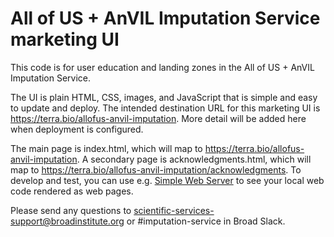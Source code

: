 # All of US + AnVIL Imputation Service marketing UI
This code is for user education and landing zones in the All of US + AnVIL Imputation Service.

The UI is plain HTML, CSS, images, and JavaScript that is simple and easy to update and deploy.  The intended destination URL for this marketing UI is https://terra.bio/allofus-anvil-imputation.  More detail will be added here when deployment is configured.

The main page is index.html, which will map to https://terra.bio/allofus-anvil-imputation.  A secondary page is acknowledgments.html, which will map to https://terra.bio/allofus-anvil-imputation/acknowledgments.  To develop and test, you can use e.g. [Simple Web Server](https://simplewebserver.org/) to see your local web code rendered as web pages.

Please send any questions to scientific-services-support@broadinstitute.org or #imputation-service in Broad Slack.
